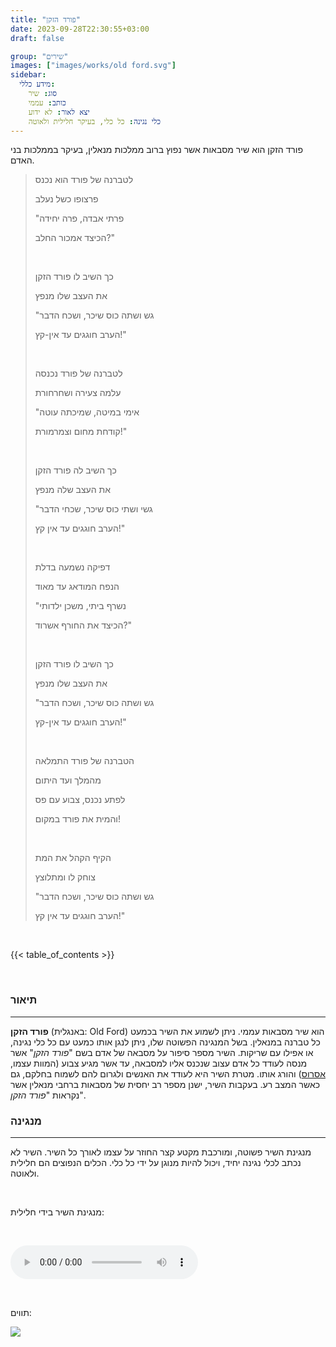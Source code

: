 ```yaml
---
title: "פורד הזקן"
date: 2023-09-28T22:30:55+03:00
draft: false

group: "שירים"
images: ["images/works/old ford.svg"]
sidebar:
  מידע כללי:
    סוג: שיר
    כותב: עממי
    יצא לאור: לא ידוע
    כלי נגינה: כל כלי, בעיקר חלילית ולאוטה
---
```


פורד הזקן הוא שיר מסבאות אשר נפוץ ברוב ממלכות מנאלין, בעיקר בממלכות בני האדם.

> לטברנה של פורד הוא נכנס
> 
> פרצופו כשל נעלב
> 
> "פרתי אבדה, פרה יחידה
>
>הכיצד אמכור החלב?"
>
> &nbsp;
> 
>כך השיב לו פורד הזקן
>
>את העצב שלו מנפץ
>
>"גש ושתה כוס שיכר, ושכח הדבר
>
>הערב חוגגים עד אין-קץ!"
>
> &nbsp;
> 
>לטברנה של פורד נכנסה
>
>עלמה צעירה ושחרחורת
>
>"אימי במיטה, שמיכתה עוטה
>
>קודחת מחום וצמרמורת!"
>
> &nbsp;
> 
> כך השיב לה פורד הזקן
> 
> את העצב שלה מנפץ
> 
> "גשי ושתי כוס שיכר, שכחי הדבר
> 
> הערב חוגגים עד אין קץ!"
> 
> &nbsp;
> 
> דפיקה נשמעה בדלת
> 
> הנפח המודאג עד מאוד
> 
> "נשרף ביתי, משכן ילדותי
> 
> הכיצד את החורף אשרוד?"
> 
> &nbsp;
> 
> כך השיב לו פורד הזקן
> 
> את העצב שלו מנפץ
> 
> "גש ושתה כוס שיכר, ושכח הדבר
> 
> הערב חוגגים עד אין-קץ!"
>
> &nbsp;
> 
> הטברנה של פורד התמלאה
> 
> מהמלך ועד היתום
> 
> לפתע נכנס, צבוע עם פס
> 
> והמית את פורד במקום!
> 
> &nbsp;
> 
> הקיף הקהל את המת
> 
> צוחק לו ומתלוצץ
> 
> "גש ושתה כוס שיכר, ושכח הדבר
> 
> הערב חוגגים עד אין קץ!"

&nbsp;

{{< table_of_contents >}}

&nbsp;

### תיאור
---
**פורד הזקן** (באנגלית: Old Ford) הוא שיר מסבאות עממי. ניתן לשמוע את השיר בכמעט כל טברנה במנאלין. בשל המנגינה הפשוטה שלו, ניתן לנגן אותו כמעט עם כל כלי נגינה, או אפילו עם שריקות. השיר מספר סיפור על מסבאה של אדם בשם "*פורד הזקן*" אשר מנסה לעודד כל אדם עצוב שנכנס אליו למסבאה, עד אשר מגיע צבוע (המוות עצמו, [אסרוס](../../deities/aserus)) והורג אותו. מטרת השיר היא לעודד את האנשים ולגרום להם לשמוח בחלקם, גם כאשר המצב רע. בעקבות השיר, ישנן מספר רב יחסית של מסבאות ברחבי מנאלין אשר נקראות "*פורד הזקן*".

### מנגינה
---
מנגינת השיר פשוטה, ומורכבת מקטע קצר החוזר על עצמו לאורך כל השיר. השיר לא נכתב לכלי נגינה יחיד, ויכול להיות מנוגן על ידי כל כלי. הכלים הנפוצים הם חלילית ולאוטה.

&nbsp;

מנגינת השיר בידי חלילית:

&nbsp;

<audio controls><source src="../../sound/works/old ford.mp3" type="audio/mpeg">Your browser does not support the audio element.</audio>

&nbsp;

תווים:

<a href="../../images/works/old ford.svg"><img src="../../images/works/old ford.svg" /></a>